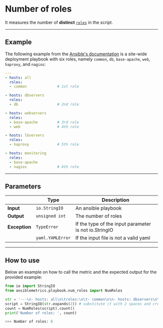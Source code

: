 
# Number of roles

It measures the number of **distinct** [```roles```](https://docs.ansible.com/ansible/latest/user_guide/playbooks_reuse_roles.html#playbooks-reuse-roles) in the script.

---

## Example
The following example from the [Ansible's documentation](https://docs.ansible.com/ansible/latest/user_guide/guide_rolling_upgrade.html?highlight=playbook) is a site-wide deployment playbook with six roles, namely ```common```, ```db```, ```base-apache```, ```web```, ```haproxy```, and ```nagios```:

``` yaml
---
- hosts: all            
  roles:
  - common              # 1st role

- hosts: dbservers
  roles:
  - db                  # 2nd role

- hosts: webservers  
  roles:
  - base-apache         # 3rd role
  - web                 # 4th role

- hosts: lbservers     
  roles:
  - haproxy             # 5th role

- hosts: monitoring     
  roles:
  - base-apache
  - nagios              # 6th role
```

---

## Parameters

|                |Type            |Description |
|----------------|----------------|-------------------|
| **Input**      | ```io.StringIO```    |An ansible playbook|
| **Output**     | ```unsigned int```   |The number of roles |
| **Exception**  | ```TypeError```      |If the type of the input parameter is not io.StringIO |
|                | ```yaml.YAMLError``` |If the input file is not a valid yaml | 

---

## How to use
Below an example on how to call the metric and the expected output for the provided example:

```python
from io import StringIO
from ansiblemetrics.playbook.num_roles import NumRoles

str = '---\n- hosts: all\n\troles:\n\t- common\n\n- hosts: dbservers\n\troles:\n\t- db\n\n- hosts: webservers\n\troles:\n\t- base-apache\n\t- web\n\n- hosts: lbservers\n\troles:\n\t- haproxy\n\n- hosts: monitoring\n\troles:\n\t- base-apache\n\t- nagios' 
script = StringIO(str.expands(2)) # substitute \t with 2 spaces and create the StringIO object
count = NumRoles(script).count()
print('Number of roles: ', count)

>>> Number of roles: 6
```
